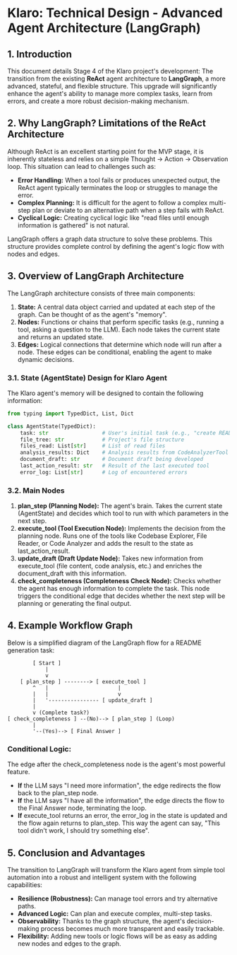 # **Klaro: Technical Design - Advanced Agent Architecture (LangGraph)**

## **1. Introduction**

This document details Stage 4 of the Klaro project's development: The transition from the existing **ReAct** agent architecture to **LangGraph**, a more advanced, stateful, and flexible structure. This upgrade will significantly enhance the agent's ability to manage more complex tasks, learn from errors, and create a more robust decision-making mechanism.

## **2. Why LangGraph? Limitations of the ReAct Architecture**

Although ReAct is an excellent starting point for the MVP stage, it is inherently stateless and relies on a simple Thought -> Action -> Observation loop. This situation can lead to challenges such as:

* **Error Handling:** When a tool fails or produces unexpected output, the ReAct agent typically terminates the loop or struggles to manage the error.
* **Complex Planning:** It is difficult for the agent to follow a complex multi-step plan or deviate to an alternative path when a step fails with ReAct.
* **Cyclical Logic:** Creating cyclical logic like "read files until enough information is gathered" is not natural.

LangGraph offers a graph data structure to solve these problems. This structure provides complete control by defining the agent's logic flow with nodes and edges.

## **3. Overview of LangGraph Architecture**

The LangGraph architecture consists of three main components:

1. **State:** A central data object carried and updated at each step of the graph. Can be thought of as the agent's "memory".
2. **Nodes:** Functions or chains that perform specific tasks (e.g., running a tool, asking a question to the LLM). Each node takes the current state and returns an updated state.
3. **Edges:** Logical connections that determine which node will run after a node. These edges can be conditional, enabling the agent to make dynamic decisions.

### **3.1. State (AgentState) Design for Klaro Agent**

The Klaro agent's memory will be designed to contain the following information:

```python
from typing import TypedDict, List, Dict

class AgentState(TypedDict):
    task: str                 # User's initial task (e.g., "create README")
    file_tree: str            # Project's file structure
    files_read: List[str]     # List of read files
    analysis_results: Dict    # Analysis results from CodeAnalyzerTool
    document_draft: str       # Document draft being developed
    last_action_result: str   # Result of the last executed tool
    error_log: List[str]      # Log of encountered errors
```

### **3.2. Main Nodes**

1. **plan_step (Planning Node):** The agent's brain. Takes the current state (AgentState) and decides which tool to run with which parameters in the next step.
2. **execute_tool (Tool Execution Node):** Implements the decision from the planning node. Runs one of the tools like Codebase Explorer, File Reader, or Code Analyzer and adds the result to the state as last_action_result.
3. **update_draft (Draft Update Node):** Takes new information from execute_tool (file content, code analysis, etc.) and enriches the document_draft with this information.
4. **check_completeness (Completeness Check Node):** Checks whether the agent has enough information to complete the task. This node triggers the conditional edge that decides whether the next step will be planning or generating the final output.

## **4. Example Workflow Graph**

Below is a simplified diagram of the LangGraph flow for a README generation task:

```
        [ Start ]
            |
            v
    [ plan_step ] --------> [ execute_tool ]
        ^   |                      |
        |   |                      v
        |   '---------------- [ update_draft ]
        |
        v (Complete task?)
[ check_completeness ] --(No)--> [ plan_step ] (Loop)
        |
        '--(Yes)--> [ Final Answer ]
```

### **Conditional Logic:**

The edge after the check_completeness node is the agent's most powerful feature.

* **If** the LLM says "I need more information", the edge redirects the flow back to the plan_step node.
* **If** the LLM says "I have all the information", the edge directs the flow to the Final Answer node, terminating the loop.
* **If** execute_tool returns an error, the error_log in the state is updated and the flow again returns to plan_step. This way the agent can say, "This tool didn't work, I should try something else".

## **5. Conclusion and Advantages**

The transition to LangGraph will transform the Klaro agent from simple tool automation into a robust and intelligent system with the following capabilities:

* **Resilience (Robustness):** Can manage tool errors and try alternative paths.
* **Advanced Logic:** Can plan and execute complex, multi-step tasks.
* **Observability:** Thanks to the graph structure, the agent's decision-making process becomes much more transparent and easily trackable.
* **Flexibility:** Adding new tools or logic flows will be as easy as adding new nodes and edges to the graph.
